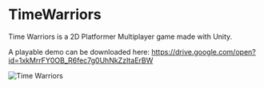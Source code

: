 # TimeWarriors

Time Warriors is a 2D Platformer Multiplayer game made with Unity.

A playable demo can be downloaded here: https://drive.google.com/open?id=1xkMrrFY0OB_R6fec7g0UhNkZzItaErBW

![Time Warriors](https://imgur.com/a/kvDD8LV)
